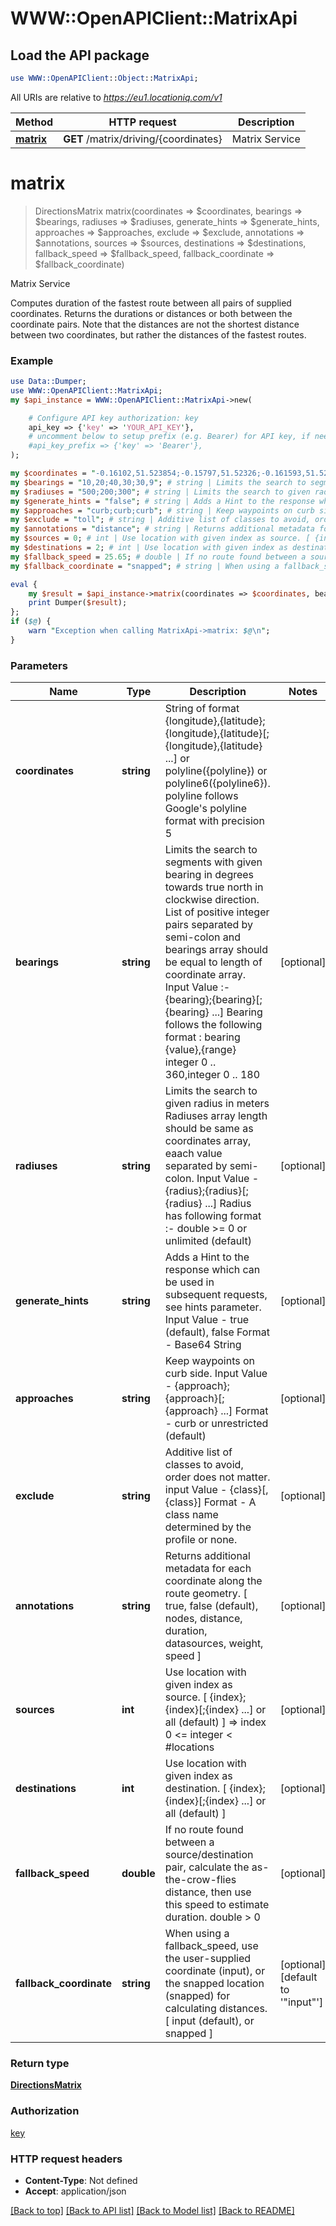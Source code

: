 # WWW::OpenAPIClient::MatrixApi

## Load the API package
```perl
use WWW::OpenAPIClient::Object::MatrixApi;
```

All URIs are relative to *https://eu1.locationiq.com/v1*

Method | HTTP request | Description
------------- | ------------- | -------------
[**matrix**](MatrixApi.md#matrix) | **GET** /matrix/driving/{coordinates} | Matrix Service


# **matrix**
> DirectionsMatrix matrix(coordinates => $coordinates, bearings => $bearings, radiuses => $radiuses, generate_hints => $generate_hints, approaches => $approaches, exclude => $exclude, annotations => $annotations, sources => $sources, destinations => $destinations, fallback_speed => $fallback_speed, fallback_coordinate => $fallback_coordinate)

Matrix Service

Computes duration of the fastest route between all pairs of supplied coordinates. Returns the durations or distances or both between the coordinate pairs. Note that the distances are not the shortest distance between two coordinates, but rather the distances of the fastest routes.

### Example 
```perl
use Data::Dumper;
use WWW::OpenAPIClient::MatrixApi;
my $api_instance = WWW::OpenAPIClient::MatrixApi->new(

    # Configure API key authorization: key
    api_key => {'key' => 'YOUR_API_KEY'},
    # uncomment below to setup prefix (e.g. Bearer) for API key, if needed
    #api_key_prefix => {'key' => 'Bearer'},
);

my $coordinates = "-0.16102,51.523854;-0.15797,51.52326;-0.161593,51.522550"; # string | String of format {longitude},{latitude};{longitude},{latitude}[;{longitude},{latitude} ...] or polyline({polyline}) or polyline6({polyline6}). polyline follows Google's polyline format with precision 5
my $bearings = "10,20;40,30;30,9"; # string | Limits the search to segments with given bearing in degrees towards true north in clockwise direction. List of positive integer pairs separated by semi-colon and bearings array should be equal to length of coordinate array. Input Value :- {bearing};{bearing}[;{bearing} ...] Bearing follows the following format : bearing {value},{range} integer 0 .. 360,integer 0 .. 180
my $radiuses = "500;200;300"; # string | Limits the search to given radius in meters Radiuses array length should be same as coordinates array, eaach value separated by semi-colon. Input Value - {radius};{radius}[;{radius} ...] Radius has following format :- double >= 0 or unlimited (default)
my $generate_hints = "false"; # string | Adds a Hint to the response which can be used in subsequent requests, see hints parameter. Input Value - true (default), false Format - Base64 String
my $approaches = "curb;curb;curb"; # string | Keep waypoints on curb side. Input Value - {approach};{approach}[;{approach} ...] Format - curb or unrestricted (default)
my $exclude = "toll"; # string | Additive list of classes to avoid, order does not matter. input Value - {class}[,{class}] Format - A class name determined by the profile or none.
my $annotations = "distance"; # string | Returns additional metadata for each coordinate along the route geometry.  [ true, false (default), nodes, distance, duration, datasources, weight, speed ]
my $sources = 0; # int | Use location with given index as source. [ {index};{index}[;{index} ...] or all (default) ] => index  0 <= integer < #locations
my $destinations = 2; # int | Use location with given index as destination. [ {index};{index}[;{index} ...] or all (default) ]
my $fallback_speed = 25.65; # double | If no route found between a source/destination pair, calculate the as-the-crow-flies distance,  then use this speed to estimate duration. double > 0
my $fallback_coordinate = "snapped"; # string | When using a fallback_speed, use the user-supplied coordinate (input), or the snapped location (snapped) for calculating distances. [ input (default), or snapped ]

eval { 
    my $result = $api_instance->matrix(coordinates => $coordinates, bearings => $bearings, radiuses => $radiuses, generate_hints => $generate_hints, approaches => $approaches, exclude => $exclude, annotations => $annotations, sources => $sources, destinations => $destinations, fallback_speed => $fallback_speed, fallback_coordinate => $fallback_coordinate);
    print Dumper($result);
};
if ($@) {
    warn "Exception when calling MatrixApi->matrix: $@\n";
}
```

### Parameters

Name | Type | Description  | Notes
------------- | ------------- | ------------- | -------------
 **coordinates** | **string**| String of format {longitude},{latitude};{longitude},{latitude}[;{longitude},{latitude} ...] or polyline({polyline}) or polyline6({polyline6}). polyline follows Google&#39;s polyline format with precision 5 | 
 **bearings** | **string**| Limits the search to segments with given bearing in degrees towards true north in clockwise direction. List of positive integer pairs separated by semi-colon and bearings array should be equal to length of coordinate array. Input Value :- {bearing};{bearing}[;{bearing} ...] Bearing follows the following format : bearing {value},{range} integer 0 .. 360,integer 0 .. 180 | [optional] 
 **radiuses** | **string**| Limits the search to given radius in meters Radiuses array length should be same as coordinates array, eaach value separated by semi-colon. Input Value - {radius};{radius}[;{radius} ...] Radius has following format :- double &gt;&#x3D; 0 or unlimited (default) | [optional] 
 **generate_hints** | **string**| Adds a Hint to the response which can be used in subsequent requests, see hints parameter. Input Value - true (default), false Format - Base64 String | [optional] 
 **approaches** | **string**| Keep waypoints on curb side. Input Value - {approach};{approach}[;{approach} ...] Format - curb or unrestricted (default) | [optional] 
 **exclude** | **string**| Additive list of classes to avoid, order does not matter. input Value - {class}[,{class}] Format - A class name determined by the profile or none. | [optional] 
 **annotations** | **string**| Returns additional metadata for each coordinate along the route geometry.  [ true, false (default), nodes, distance, duration, datasources, weight, speed ] | [optional] 
 **sources** | **int**| Use location with given index as source. [ {index};{index}[;{index} ...] or all (default) ] &#x3D;&gt; index  0 &lt;&#x3D; integer &lt; #locations | [optional] 
 **destinations** | **int**| Use location with given index as destination. [ {index};{index}[;{index} ...] or all (default) ] | [optional] 
 **fallback_speed** | **double**| If no route found between a source/destination pair, calculate the as-the-crow-flies distance,  then use this speed to estimate duration. double &gt; 0 | [optional] 
 **fallback_coordinate** | **string**| When using a fallback_speed, use the user-supplied coordinate (input), or the snapped location (snapped) for calculating distances. [ input (default), or snapped ] | [optional] [default to &#39;&quot;input&quot;&#39;]

### Return type

[**DirectionsMatrix**](DirectionsMatrix.md)

### Authorization

[key](../README.md#key)

### HTTP request headers

 - **Content-Type**: Not defined
 - **Accept**: application/json

[[Back to top]](#) [[Back to API list]](../README.md#documentation-for-api-endpoints) [[Back to Model list]](../README.md#documentation-for-models) [[Back to README]](../README.md)

